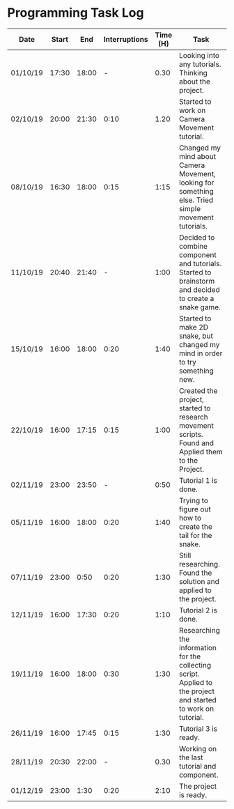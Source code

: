 # Programming Task Log

Date | Start | End | Interruptions | Time (H) | Task
-----|-------|-----|---------------|----------|-----
01/10/19 | 17:30 | 18:00 | - | 0.30 | Looking into any tutorials. Thinking about the project.
02/10/19 | 20:00 | 21:30 |  0:10 | 1.20 | Started to work on Camera Movement tutorial. 
08/10/19 | 16:30 | 18:00 | 0:15 |1:15  | Changed my mind about Camera Movement, looking for something else. Tried simple movement tutorials.
11/10/19 | 20:40 | 21:40 | - | 1:00 | Decided to combine component and tutorials. Started to brainstorm and decided to create a snake game. 
15/10/19 | 16:00 | 18:00 |0:20  | 1:40 | Started to make 2D snake, but changed my mind in order to try something new. 
22/10/19 | 16:00 | 17:15 | 0:15 | 1:00 | Created the project, started to research movement scripts. Found and Applied them to the Project.
02/11/19 | 23:00 | 23:50 | - | 0:50 | Tutorial 1 is done. 
05/11/19 |    16:00   |   18:00    |  0:20 |     1:40 | Trying to figure out how to create the tail for the snake.
07/11/19 | 23:00 | 0:50 | 0:20 | 1:30 | Still researching. Found the solution and applied to the project.
12/11/19 | 16:00 | 17:30 | 0:20 | 1:10 | Tutorial 2 is done.
19/11/19 | 16:00 | 18:00| 0:30 | 1:30 | Researching the information for the collecting script. Applied to the project and started to work on tutorial.
26/11/19 | 16:00 | 17:45 | 0:15 | 1:30 | Tutorial 3 is ready.
28/11/19 | 20:30 | 22:00 | - | 0.30 | Working on the last tutorial and component.
01/12/19 | 23:00 | 1:30 | 0:20 | 2:10 | The project is ready.

